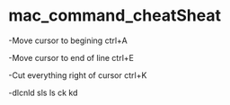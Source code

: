 # mac_command_cheatSheat


-Move cursor to begining
ctrl+A

-Move cursor to end of line
ctrl+E

-Cut everything right of cursor
ctrl+K

-dlcnld sls ls ck kd 
